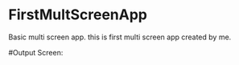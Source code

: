 # FirstMultScreenApp
Basic multi screen app. this is first multi screen app created by me.

#Output Screen:

